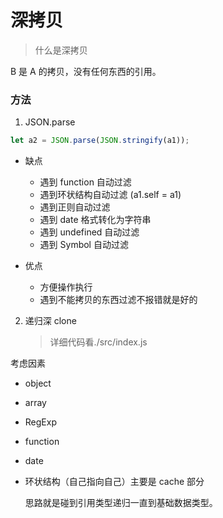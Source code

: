 # 深拷贝

> 什么是深拷贝

B 是 A 的拷贝，没有任何东西的引用。

### 方法

1. JSON.parse

```js
let a2 = JSON.parse(JSON.stringify(a1));
```

- 缺点

  - 遇到 function 自动过滤
  - 遇到环状结构自动过滤 (a1.self = a1)
  - 遇到正则自动过滤
  - 遇到 date 格式转化为字符串
  - 遇到 undefined 自动过滤
  - 遇到 Symbol 自动过滤

- 优点
  - 方便操作执行
  - 遇到不能拷贝的东西过滤不报错就是好的

2. 递归深 clone
   > 详细代码看./src/index.js

考虑因素

- object
- array
- RegExp
- function
- date
- 环状结构（自己指向自己）主要是 cache 部分

  思路就是碰到引用类型递归一直到基础数据类型。
